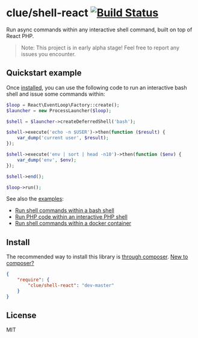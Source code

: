 # clue/shell-react [![Build Status](https://travis-ci.org/clue/php-shell-react.svg?branch=master)](https://travis-ci.org/clue/php-shell-react)

Run async commands within any interactive shell command, built on top of React PHP.

> Note: This project is in early alpha stage! Feel free to report any issues you encounter.

## Quickstart example

Once [installed](#install), you can use the following code to run an interactive
bash shell and issue some commands within:

```php
$loop = React\EventLoop\Factory::create();
$launcher = new ProcessLauncher($loop);

$shell = $launcher->createDeferredShell('bash');

$shell->execute('echo -n $USER')->then(function ($result) {
    var_dump('current user', $result);
});

$shell->execute('env | sort | head -n10')->then(function ($env) {
    var_dump('env', $env);
});

$shell->end();

$loop->run();
```

See also the [examples](examples):

* [Run shell commands within a bash shell](examples/bash.php)
* [Run PHP code within an interactive PHP shell](examples/php.php)
* [Run shell commands within a docker container](examples/docker.php)

## Install

The recommended way to install this library is [through composer](http://getcomposer.org). [New to composer?](http://getcomposer.org/doc/00-intro.md)

```JSON
{
    "require": {
        "clue/shell-react": "dev-master"
    }
}
```

## License

MIT
